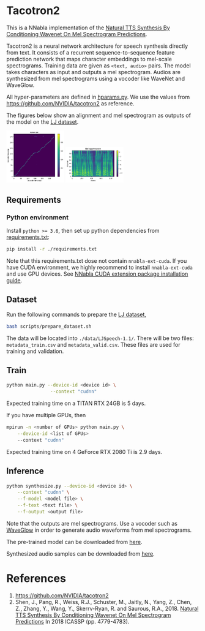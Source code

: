 # Tacotron2

This is a NNabla implementation of the [Natural TTS Synthesis By Conditioning Wavenet On Mel Spectrogram Predictions](https://arxiv.org/abs/1712.05884).

Tacotron2 is a neural network architecture for speech synthesis directly from text. It consists of a
recurrent sequence-to-sequence feature prediction network that maps character embeddings to mel-scale spectrograms. Training data are given as `<text, audio>` pairs. The model takes characters as input and outputs a mel spectrogram. Audios are synthesized from mel spectrograms using a vocoder like WaveNet and WaveGlow.

All hyper-parameters are defined in [hparams.py](./hparams.py). We use the values from https://github.com/NVIDIA/tacotron2 as reference.

The figures below show an alignment and mel spectrogram as outputs of the model on the [LJ dataset](https://keithito.com/LJ-Speech-Dataset/).

<img src="./images/o_att.png" width=30% height=30% > <img src="./images/o_mel.png" width=30% height=30% >


## Requirements
### Python environment
Install `python >= 3.6`, then set up python dependencies from [requirements.txt](./requirements.txt):
```bash
pip install -r ./requirements.txt
```
Note that this requirements.txt dose not contain `nnabla-ext-cuda`.
If you have CUDA environment, we highly recommend to install `nnabla-ext-cuda` and use GPU devices.
See [NNabla CUDA extension package installation guide](https://nnabla.readthedocs.io/en/latest/python/pip_installation_cuda.html).

## Dataset
Run the following commands to prepare the [LJ dataset](https://keithito.com/LJ-Speech-Dataset/),
```bash
bash scripts/prepare_dataset.sh
```
The data will be located into `./data/LJSpeech-1.1/`. There will be two files: `metadata_train.csv` and `metadata_valid.csv`. These files are used for training and validation.

## Train
```bash
python main.py --device-id <device id> \
                --context "cudnn"
```
Expected training time on a TITAN RTX 24GB is 5 days.

If you have multiple GPUs, then 
```bash
mpirun -n <number of GPUs> python main.py \
    --device-id <list of GPUs>
    --context "cudnn"
```
Expected training time on 4 GeForce RTX 2080 Ti is 2.9 days.

## Inference
```bash
python synthesize.py --device-id <device id> \
    --context "cudnn" \
    --f-model <model file> \
    --f-text <text file> \
    --f-output <output file>
```
Note that the outputs are mel spectrograms. Use a vocoder such as [WaveGlow](https://github.com/sony/nnabla-examples/tree/master/speech-synthesis/WaveGlow) in order to generate audio waveforms from mel spectrograms.

The pre-trained model can be downloaded from [here](https://nnabla.org/pretrained-models/nnabla-examples/speech-synthesis/TTS/tacotron2/model.h5).

Synthesized audio samples can be downloaded from [here](https://nnabla.org/pretrained-models/nnabla-examples/speech-synthesis/TTS/tacotron2/samples.7z).

# References

1. https://github.com/NVIDIA/tacotron2
2. Shen, J., Pang, R., Weiss, R.J., Schuster, M., Jaitly, N., Yang, Z., Chen, Z., Zhang, Y., Wang, Y., Skerrv-Ryan, R. and Saurous, R.A., 2018. [Natural TTS Synthesis By Conditioning Wavenet On Mel Spectrogram Predictions](https://arxiv.org/abs/1712.05884) In 2018 ICASSP (pp. 4779-4783).